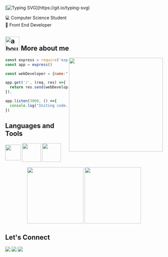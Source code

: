 [![Typing SVG](https://readme-typing-svg.herokuapp.com/?color=ffffff&size=32&center=true&vCenter=true&width=1015&background=011627&lines=HELLO,+STRANGER!👋+WELCOME+TO+INGRID'S+PROJECTS🧠;)](https://git.io/typing-svg)
 
💻 Computer Science Student  
🚀 Front End Developer     
    

## <img width="45" alt="about" src="https://i.imgur.com/i0ccAph.png"> **More about me**



<img align="right" width="300" src="https://i.gifer.com/origin/68/6877f317fd8ab418202d6fa146076e61.gif" />

```javascript
const express = require('express')
const app = express()

const webDeveloper = {name:"Ingrid", stack:"Front-End-Developer"}

app.get('/', (req, res) =>{
  return res.send(webDeveloper)
}),

app.listen(3000, () =>{
  console.log("Initing code...")
})

```
## **Languages and Tools**  
<div style="display: inline_block">
  <img src="https://i.imgur.com/D0oDHZW.png" width="50" height="50" align="center"/>
  <img src="https://i.imgur.com/kOTHPjn.png" width="60" height="60" align="center"/>
 <img src="https://i.imgur.com/8AIGoSa.png" width="60" height="60" align="center"/>
</div>
<br>
<div align="center">
<img height="180em" src="https://github-readme-stats-sigma-five.vercel.app/api?username=ingridgiany&show_icons=true&theme=nightowl&include_all_commits=true&count_private=true&hide_border=true"/>
<img height="180em" src="https://github-readme-stats-sigma-five.vercel.app/api/top-langs/?username=ingridgiany&layout=default&hide_border=true&langs_count=7&theme=nightowl&include_all_commits=true&show_icons=true&count_private=true"/>
</div>
  
## **Let's Connect**

<p align="left">
  <a href="https://www.linkedin.com/in/ingridgiany/" alt="Linkedin">
  <img src="https://img.shields.io/badge/-LinkedIn-%230077B5?style=for-the-badge&logo=linkedin&logoColor=white&target=blank"></a> 

  <a href="https://www.instagram.com/shecodesbr/" alt="Instagram">
  <img src="https://img.shields.io/badge/-Instagram-%23E4405F?style=for-the-badge&logo=instagram&logoColor=white&target=blank"></a>
 
   <a href="mailto:ingridgianys@gmail.com" alt="Gmail">
  <img src="https://img.shields.io/badge/Gmail-D14836?style=for-the-badge&logo=gmail&logoColor=white&target=blank"</a>
</p>
<br>


